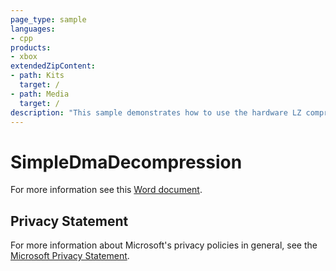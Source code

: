 ```yaml
---
page_type: sample
languages:
- cpp
products:
- xbox
extendedZipContent:
- path: Kits
  target: /
- path: Media
  target: /
description: "This sample demonstrates how to use the hardware LZ compression and decompression functionality in a couple different scenarios on Xbox One."
---
```


# SimpleDmaDecompression

For more information see this [Word document](https://github.com/microsoft/Xbox-ATG-Samples/blob/master/XDKSamples/Graphics/SimpleDmaDecompression/Readme.docx).

## Privacy Statement

For more information about Microsoft's privacy policies in general, see the [Microsoft Privacy Statement](https://privacy.microsoft.com/privacystatement/).
